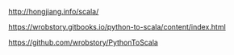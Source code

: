 http://hongjiang.info/scala/

https://wrobstory.gitbooks.io/python-to-scala/content/index.html

https://github.com/wrobstory/PythonToScala

